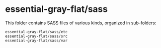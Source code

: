 # essential-gray-flat/sass

This folder contains SASS files of various kinds, organized in sub-folders:

    essential-gray-flat/sass/etc
    essential-gray-flat/sass/src
    essential-gray-flat/sass/var
